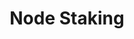 ---
id: nodeStaking
title: Node Staking
description: How to stake on a node
sidebar_label: Node Staking
---